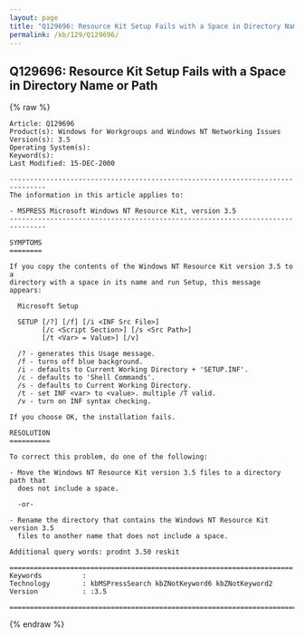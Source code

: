 ```yaml
---
layout: page
title: "Q129696: Resource Kit Setup Fails with a Space in Directory Name or Path"
permalink: /kb/129/Q129696/
---
```


## Q129696: Resource Kit Setup Fails with a Space in Directory Name or Path

{% raw %}

	Article: Q129696
	Product(s): Windows for Workgroups and Windows NT Networking Issues
	Version(s): 3.5
	Operating System(s): 
	Keyword(s): 
	Last Modified: 15-DEC-2000
	
	-------------------------------------------------------------------------------
	The information in this article applies to:
	
	- MSPRESS Microsoft Windows NT Resource Kit, version 3.5 
	-------------------------------------------------------------------------------
	
	SYMPTOMS
	========
	
	If you copy the contents of the Windows NT Resource Kit version 3.5 to a
	directory with a space in its name and run Setup, this message appears:
	
	  Microsoft Setup
	
	  SETUP [/?] [/f] [/i <INF Src File>]
	        [/c <Script Section>] [/s <Src Path>]
	        [/t <Var> = Value>] [/v]
	
	  /? - generates this Usage message.
	  /f - turns off blue background.
	  /i - defaults to Current Working Directory + 'SETUP.INF'.
	  /c - defaults to 'Shell Commands'.
	  /s - defaults to Current Working Directory.
	  /t - set INF <var> to <value>. multiple /T valid.
	  /v - turn on INF syntax checking.
	
	If you choose OK, the installation fails.
	
	RESOLUTION
	==========
	
	To correct this problem, do one of the following:
	
	- Move the Windows NT Resource Kit version 3.5 files to a directory path that
	  does not include a space.
	
	  -or-
	
	- Rename the directory that contains the Windows NT Resource Kit version 3.5
	  files to another name that does not include a space.
	
	Additional query words: prodnt 3.50 reskit
	
	======================================================================
	Keywords          :  
	Technology        : kbMSPressSearch kbZNotKeyword6 kbZNotKeyword2
	Version           : :3.5
	
	=============================================================================
	

{% endraw %}
